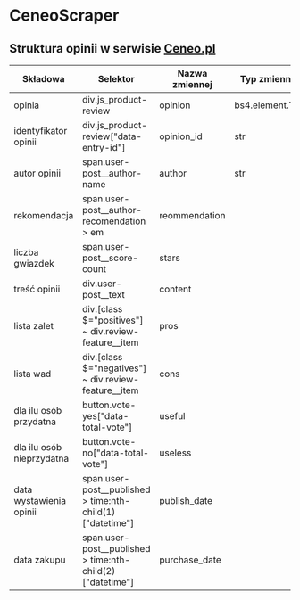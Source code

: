 # CeneoScraper

## Struktura opinii w serwisie [Ceneo.pl](https://www.ceneo.pl/) 
|Składowa|Selektor|Nazwa zmiennej|Typ zmiennej|
|--------|--------|--------------|------------|
|opinia|div.js_product-review|opinion|bs4.element.Tag|
|identyfikator opinii|div.js_product-review\["data-entry-id"\]|opinion_id|str|
|autor opinii|span.user-post__author-name|author|str|
|rekomendacja|span.user-post__author-recomendation > em|reommendation||
|liczba gwiazdek|span.user-post__score-count|stars||
|treść opinii|div.user-post__text|content||
|lista zalet|div.[class $="positives"] ~ div.review-feature__item|pros||
|lista wad|div.[class $="negatives"] ~ div.review-feature__item|cons||
|dla ilu osób przydatna|button.vote-yes["data-total-vote"]|useful||
|dla ilu osób nieprzydatna|button.vote-no["data-total-vote"]|useless|
|data wystawienia opinii|span.user-post__published > time:nth-child(1)["datetime"]|publish_date||
|data zakupu|span.user-post__published > time:nth-child(2)["datetime"]|purchase_date||
